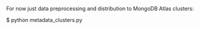For now just data preprocessing and distribution to MongoDB Atlas clusters:

$ python metadata_clusters.py
